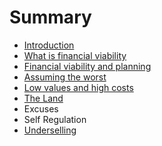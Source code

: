 # Summary

* [Introduction](README.md)
* [What is financial viability](chapter1.md)
* [Financial viability and planning](financial_viability_and_planning.md)
* [Assuming the worst](assuming_the_worst.md)
* [Low values and high costs](low_values_and_high_costs.md)
* [The Land](the_land.md)
* Excuses
* Self Regulation
* [Underselling](underselling.md)

